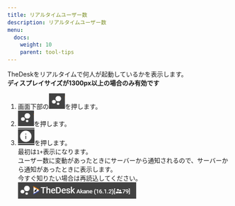 ```yaml
---
title: リアルタイムユーザー数
description: リアルタイムユーザー数
menu:
  docs:
    weight: 10
    parent: tool-tips
---
```

TheDeskをリアルタイムで何人が起動しているかを表示します。  
__ディスプレイサイズが1300px以上の場合のみ有効です__  
1. 画面下部の![tool5](https://raw.githubusercontent.com/cutls/TheDeskDocs/master/media/tool5.png)を押します。  
1. ![tool5](https://raw.githubusercontent.com/cutls/TheDeskDocs/master/media/tool5.png)を押します。  
1. ![tool6](https://raw.githubusercontent.com/cutls/TheDeskDocs/master/media/tool6.png)を押します。  
最初は`1+`表示になります。  
ユーザー数に変動があったときにサーバーから通知されるので、サーバーから通知があったときに表示します。  
今すぐ知りたい場合は再読込してください。  
![tool4](https://raw.githubusercontent.com/cutls/TheDeskDocs/master/media/tool4.png)  
